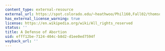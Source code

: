 ```yaml
---
content_type: external-resource
external_url: https://spot.colorado.edu/~heathwoo/Phil160,Fall02/thomson.htm
has_external_license_warning: true
license: https://en.wikipedia.org/wiki/All_rights_reserved
status: ''
title: A Defense of Abortion
uid: efff12be-7124-404c-b8d2-d1ee0ed7594f
wayback_url: ''
---
```

